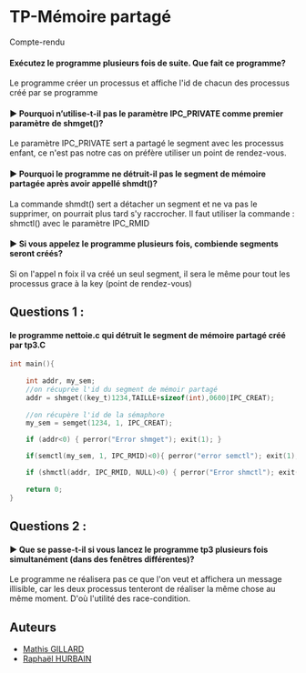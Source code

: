 
# TP-Mémoire partagé
Compte-rendu





#### Exécutez le programme plusieurs fois de suite. Que fait ce programme?

 Le programme créer un processus et affiche l'id de chacun des processus créé par se programme

#### ► Pourquoi n’utilise-t-il pas le paramètre IPC_PRIVATE comme premier paramètre de shmget()?

Le paramètre IPC_PRIVATE sert a partagé le segment avec les processus enfant, ce n'est pas notre cas on préfère utiliser un point de rendez-vous.

#### ► Pourquoi le programme ne détruit-il pas le segment de mémoire partagée après avoir appellé shmdt()?

La commande shmdt() sert a détacher un segment et ne va pas le supprimer, on pourrait plus tard s'y raccrocher.
Il faut utiliser la commande : shmctl() avec le paramètre IPC_RMID

#### ► Si vous appelez le programme plusieurs fois, combiende segments seront créés?

Si on l'appel n foix il va créé un seul segment, il sera le même pour tout les processus grace à la key (point de rendez-vous)

## Questions 1 :
#### le programme nettoie.c qui détruit le segment de mémoire partagé créé par tp3.C
```c
int main(){
    
    int addr, my_sem;
    //on récuprèe l'id du segment de mémoir partagé
    addr = shmget((key_t)1234,TAILLE+sizeof(int),0600|IPC_CREAT);
    
    //on récupère l'id de la sémaphore
    my_sem = semget(1234, 1, IPC_CREAT);

    if (addr<0) { perror("Error shmget"); exit(1); }

    if(semctl(my_sem, 1, IPC_RMID)<0){ perror("error semctl"); exit(1); }

    if (shmctl(addr, IPC_RMID, NULL)<0) { perror("Error shmctl"); exit(1); }
  
    return 0;
}
```


## Questions 2 :
#### ► Que se passe-t-il si vous lancez le programme tp3 plusieurs fois simultanément (dans des fenêtres différentes)?

Le programme ne réalisera pas ce que l'on veut et affichera un message illisible, car les deux processus tenteront de réaliser la même chose 
au même moment. D'où l'utilité des race-condition.


## Auteurs

- [Mathis GILLARD](https://github.com/MATGILL)
- [Raphaël HURBAIN](https://github.com/WizMxn)

